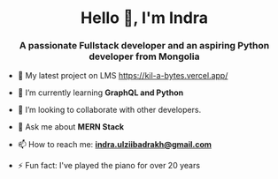 <h1 align="center">Hello 👋, I'm Indra</h1>
<h3 align="center">A passionate Fullstack developer and an aspiring Python developer from Mongolia</h3>

- 🔭 My latest project on LMS https://kil-a-bytes.vercel.app/

- 🌱 I’m currently learning **GraphQL and Python**

- 👯 I’m looking to collaborate with other developers.

- 💬 Ask me about **MERN Stack**

- 📫 How to reach me: **indra.ulziibadrakh@gmail.com**
 
- ⚡ Fun fact: I've played the piano for over 20 years
